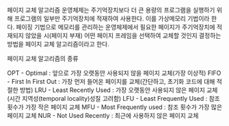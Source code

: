 페이지 교체 알고리즘
운영체제는 주기억장치보다 더 큰 용량의 프로그램을 실행하기 위해 프로그램의 일부만 주기억장치에 적재하여 사용한다. 이를 가상메모리 기법이라 한다.
페이징 기법으로 메모리를 관리하는 운영체제에서 필요한 페이지가 주기억장치에 적재되지 않았을 시(페이지 부재) 어떤 페이지 프레임을 선택하여 교체할 것인지 결정하는 방법을 페이지 교체 알고리즘이라고 한다.

페이지 교체 알고리즘의 종류

OPT - Optimal : 앞으로 가장 오랫동안 사용되지 않을 페이지 교체(가장 이상적)
FIFO - First In First Out : 가장 먼저 들어온 페이지를 교체(간단하고, 초기화 코드에 대해 적절한 방법)
LRU - Least Recently Used : 가장 오랫동안 사용되지 않은 페이지 교체(시간 지역성(temporal locality)성질 고려함)
LFU - Least Frequently Used : 참조 횟수가 가장 작은 페이지 교체
MFU - Most Frequently used : 참조 횟수가 가장 많은 페이지 교체
NUR - Not Used Recently : 최근에 사용하지 않은 페이지 교체